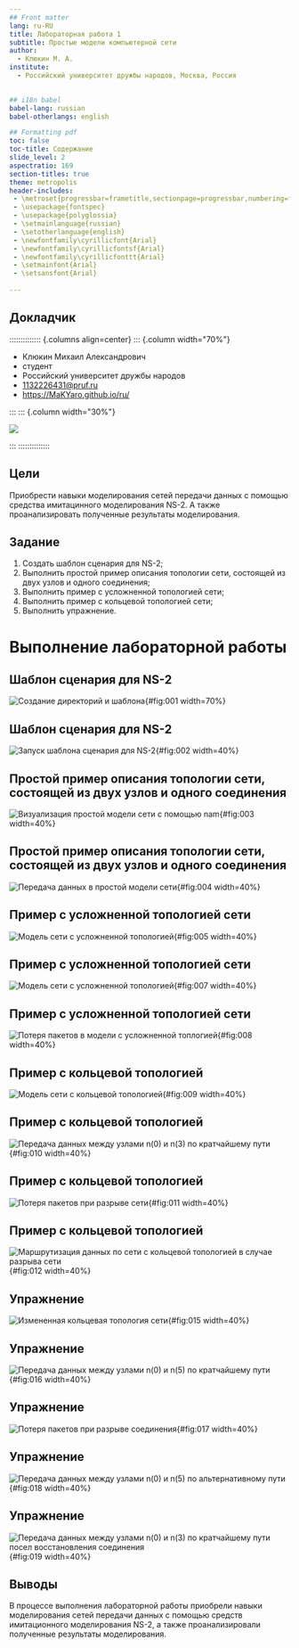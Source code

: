```yaml
---
## Front matter
lang: ru-RU
title: Лабораторная работа 1
subtitle: Простые модели компьютерной сети
author:
  - Клюкин М. А.
institute:
  - Российский университет дружбы народов, Москва, Россия
  

## i18n babel
babel-lang: russian
babel-otherlangs: english

## Formatting pdf
toc: false
toc-title: Содержание
slide_level: 2
aspectratio: 169
section-titles: true
theme: metropolis
header-includes:
 - \metroset{progressbar=frametitle,sectionpage=progressbar,numbering=fraction}
 - \usepackage{fontspec}
 - \usepackage{polyglossia}
 - \setmainlanguage{russian}
 - \setotherlanguage{english}
 - \newfontfamily\cyrillicfont{Arial}
 - \newfontfamily\cyrillicfontsf{Arial}
 - \newfontfamily\cyrillicfonttt{Arial}
 - \setmainfont{Arial}
 - \setsansfont{Arial}
 
---
```



## Докладчик

:::::::::::::: {.columns align=center}
::: {.column width="70%"}

  * Клюкин Михаил Александрович
  * студент
  * Российский университет дружбы народов
  * [1132226431@pruf.ru](mailto:1132226431@pfur.ru)
  * <https://MaKYaro.github.io/ru/>

:::
::: {.column width="30%"}

![](./image/XjDz893-bSI.jpg)

:::
::::::::::::::

## Цели

Приобрести навыки моделирования сетей передачи данных с помощью средства имитацинного моделирования NS-2.
А также проанализировать полученные результаты моделирования.

## Задание

1. Создать шаблон сценария для NS-2;
2. Выполнить простой пример описания топологии сети, состоящей из двух узлов и одного соединения;
3. Выполнить пример с усложненной топологией сети;
4. Выполнить пример с кольцевой топологией сети;
5. Выполнить упражнение.

# Выполнение лабораторной работы

## Шаблон сценария для NS-2

![Создание директорий и шаблона](image/1.png){#fig:001 width=70%}

## Шаблон сценария для NS-2

![Запуск шаблона сценария для NS-2](image/2.png){#fig:002 width=40%}

## Простой пример описания топологии сети, состоящей из двух узлов и одного соединения

![Визуализация простой модели сети с помощью nam](image/3.png){#fig:003 width=40%}

## Простой пример описания топологии сети, состоящей из двух узлов и одного соединения

![Передача данных в простой модели сети](image/4.png){#fig:004 width=40%}

## Пример с усложненной топологией сети

![Модель сети с усложненной топологией](image/5.png){#fig:005 width=40%}

## Пример с усложненной топологией сети

![Модель сети с усложненной топологией](image/7.png){#fig:007 width=40%}

## Пример с усложненной топологией сети

![Потеря пакетов в модели с усложненной топлогией](image/8.png){#fig:008 width=40%}

## Пример с кольцевой топологией

![Модель сети с кольцевой топологией](image/9.png){#fig:009 width=40%}

## Пример с кольцевой топологией

![Передача данных между узлами `n(0)` и `n(3)` по кратчайшему пути](image/10.png){#fig:010 width=40%}

## Пример с кольцевой топологией

![Потеря пакетов при разрыве сети](image/11.png){#fig:011 width=40%}

## Пример с кольцевой топологией

![Маршрутизация данных по сети с кольцевой топологией в случае разрыва сети](image/12.png){#fig:012 width=40%}

## Упражнение

![Измененная кольцевая топология сети](image/15.png){#fig:015 width=40%}

## Упражнение

![Передача данных между узлами `n(0)` и `n(5)` по кратчайшему пути](image/16.png){#fig:016 width=40%}

## Упражнение

![Потеря пакетов при разрыве соединения](image/17.png){#fig:017 width=40%}

## Упражнение

![Передача данных между узлами `n(0)` и `n(5)` по альтернативному пути](image/18.png){#fig:018 width=40%}

## Упражнение

![Передача данных между узлами `n(0)` и `n(3)` по кратчайшему пути посел восстановления соединения](image/19.png){#fig:019 width=40%}

## Выводы

В процессе выполнения лабораторной работы приобрели навыки моделирования сетей передачи данных с помощью средств имитационного моделирования NS-2, а также проанализировали полученные результаты моделирования.
